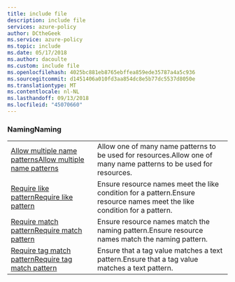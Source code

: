 ```yaml
---
title: include file
description: include file
services: azure-policy
author: DCtheGeek
ms.service: azure-policy
ms.topic: include
ms.date: 05/17/2018
ms.author: dacoulte
ms.custom: include file
ms.openlocfilehash: 4025bc881eb8765ebffea859ede35787a4a5c936
ms.sourcegitcommit: d1451406a010fd3aa854dc8e5b77dc5537d8050e
ms.translationtype: MT
ms.contentlocale: nl-NL
ms.lasthandoff: 09/13/2018
ms.locfileid: "45070660"
---
```

### <a name="naming"></a><span data-ttu-id="98ca5-103">Naming</span><span class="sxs-lookup"><span data-stu-id="98ca5-103">Naming</span></span>

|  |  |
|---------|---------|
| [<span data-ttu-id="98ca5-104">Allow multiple name patterns</span><span class="sxs-lookup"><span data-stu-id="98ca5-104">Allow multiple name patterns</span></span>](../articles/azure-policy/scripts/allow-multiple-name-patterns.md) | <span data-ttu-id="98ca5-105">Allow one of many name patterns to be used for resources.</span><span class="sxs-lookup"><span data-stu-id="98ca5-105">Allow one of many name patterns to be used for resources.</span></span> |
| [<span data-ttu-id="98ca5-106">Require like pattern</span><span class="sxs-lookup"><span data-stu-id="98ca5-106">Require like pattern</span></span>](../articles/azure-policy/scripts/enforce-like-pattern.md) | <span data-ttu-id="98ca5-107">Ensure resource names meet the like condition for a pattern.</span><span class="sxs-lookup"><span data-stu-id="98ca5-107">Ensure resource names meet the like condition for a pattern.</span></span> |
| [<span data-ttu-id="98ca5-108">Require match pattern</span><span class="sxs-lookup"><span data-stu-id="98ca5-108">Require match pattern</span></span>](../articles/azure-policy/scripts/enforce-match-pattern.md) | <span data-ttu-id="98ca5-109">Ensure resource names match the naming pattern.</span><span class="sxs-lookup"><span data-stu-id="98ca5-109">Ensure resource names match the naming pattern.</span></span> |
| [<span data-ttu-id="98ca5-110">Require tag match pattern</span><span class="sxs-lookup"><span data-stu-id="98ca5-110">Require tag match pattern</span></span>](../articles/azure-policy/scripts/enforce-tag-match-pattern.md) | <span data-ttu-id="98ca5-111">Ensure that a tag value matches a text pattern.</span><span class="sxs-lookup"><span data-stu-id="98ca5-111">Ensure that a tag value matches a text pattern.</span></span> |